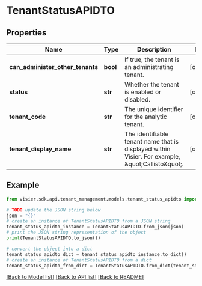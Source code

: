 # TenantStatusAPIDTO


## Properties

Name | Type | Description | Notes
------------ | ------------- | ------------- | -------------
**can_administer_other_tenants** | **bool** | If true, the tenant is an administrating tenant. | [optional] 
**status** | **str** | Whether the tenant is enabled or disabled. | [optional] 
**tenant_code** | **str** | The unique identifier for the analytic tenant. | [optional] 
**tenant_display_name** | **str** | The identifiable tenant name that is displayed within Visier. For example, \&quot;Callisto\&quot;. | [optional] 

## Example

```python
from visier.sdk.api.tenant_management.models.tenant_status_apidto import TenantStatusAPIDTO

# TODO update the JSON string below
json = "{}"
# create an instance of TenantStatusAPIDTO from a JSON string
tenant_status_apidto_instance = TenantStatusAPIDTO.from_json(json)
# print the JSON string representation of the object
print(TenantStatusAPIDTO.to_json())

# convert the object into a dict
tenant_status_apidto_dict = tenant_status_apidto_instance.to_dict()
# create an instance of TenantStatusAPIDTO from a dict
tenant_status_apidto_from_dict = TenantStatusAPIDTO.from_dict(tenant_status_apidto_dict)
```
[[Back to Model list]](../README.md#documentation-for-models) [[Back to API list]](../README.md#documentation-for-api-endpoints) [[Back to README]](../README.md)


